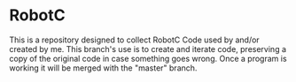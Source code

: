 # RobotC
This is a repository designed to collect RobotC Code used by and/or created by me.
This branch's use is to create and iterate code, preserving a copy of the original code in case something goes wrong. Once a program is working it will be merged with the "master" branch.
